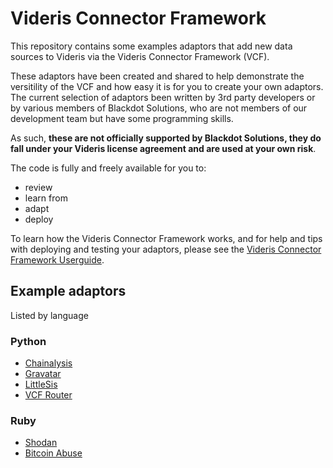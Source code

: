 # Videris Connector Framework
This repository contains some examples adaptors that add new data sources to Videris via the Videris Connector Framework (VCF). 

These adaptors have been created and shared to help demonstrate the versitility of the VCF and how easy it is for you to create your own adaptors. The current selection of adaptors been written by 3rd party developers or by various members of Blackdot Solutions, who are not members of our development team but have some programming skills. 

As such, **these are not officially supported by Blackdot Solutions, they do fall under your Videris license agreement and are used at your own risk**.

The code is fully and freely available for you to:
 * review
 * learn from
 * adapt
 * deploy

To learn how the Videris Connector Framework works, and for help and tips with deploying and testing your adaptors, please see the [Videris Connector Framework Userguide](/docs/VCF_Guide.md).

## Example adaptors

Listed by language

### Python

* [Chainalysis](/Chainalysis/)
* [Gravatar](/Gravatar/)
* [LittleSis](/LittleSis/)
* [VCF Router](/VCF_Router/)


### Ruby

* [Shodan](/Shodan/)
* [Bitcoin Abuse](/Bitcoin%20Abuse/)

